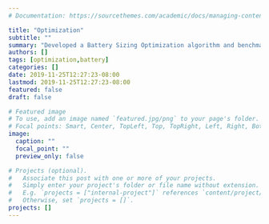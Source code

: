 ```yaml
---
# Documentation: https://sourcethemes.com/academic/docs/managing-content/

title: "Optimization"
subtitle: ""
summary: "Developed a Battery Sizing Optimization algorithm and benchmarked with NREL ReOpt"
authors: []
tags: [optimization,battery]
categories: []
date: 2019-11-25T12:27:23-08:00
lastmod: 2019-11-25T12:27:23-08:00
featured: false
draft: false

# Featured image
# To use, add an image named `featured.jpg/png` to your page's folder.
# Focal points: Smart, Center, TopLeft, Top, TopRight, Left, Right, BottomLeft, Bottom, BottomRight.
image:
  caption: ""
  focal_point: ""
  preview_only: false

# Projects (optional).
#   Associate this post with one or more of your projects.
#   Simply enter your project's folder or file name without extension.
#   E.g. `projects = ["internal-project"]` references `content/project/deep-learning/index.md`.
#   Otherwise, set `projects = []`.
projects: []
---
```

